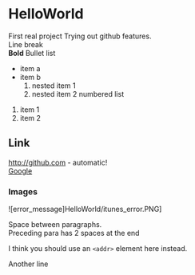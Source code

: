 # HelloWorld
First real project
Trying out github features.\
Line break \
**Bold**
Bullet list
- item a
- item b
  1. nested item 1
  2. nested item 2
numbered list
1. item 1
1. item 2
## Link
http://github.com - automatic!  
[Google](http://google.com)

### Images

![error_message]HelloWorld/itunes_error.PNG]

Space between paragraphs.  
Preceding para has 2 spaces at the end

I think you should use an
`<addr>` element here instead.

Another line
